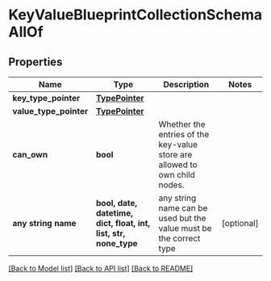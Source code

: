 # KeyValueBlueprintCollectionSchemaAllOf


## Properties
Name | Type | Description | Notes
------------ | ------------- | ------------- | -------------
**key_type_pointer** | [**TypePointer**](TypePointer.md) |  | 
**value_type_pointer** | [**TypePointer**](TypePointer.md) |  | 
**can_own** | **bool** | Whether the entries of the key-value store are allowed to own child nodes. | 
**any string name** | **bool, date, datetime, dict, float, int, list, str, none_type** | any string name can be used but the value must be the correct type | [optional]

[[Back to Model list]](../README.md#documentation-for-models) [[Back to API list]](../README.md#documentation-for-api-endpoints) [[Back to README]](../README.md)



